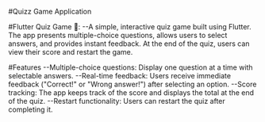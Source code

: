 #Quizz Game Application

#Flutter Quiz Game 🎯:
--A simple, interactive quiz game built using Flutter. The app presents multiple-choice questions, allows users to select answers, and 
  provides instant feedback. At the end of the quiz, users can view their score and restart the game.

#Features
  --Multiple-choice questions: Display one question at a time with selectable answers.
  --Real-time feedback: Users receive immediate feedback ("Correct!" or "Wrong answer!") after selecting an option.
  --Score tracking: The app keeps track of the score and displays the total at the end of the quiz.
  --Restart functionality: Users can restart the quiz after completing it.
